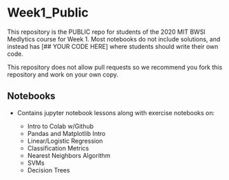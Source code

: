 # Week1_Public

This repository is the PUBLIC repo for students of the 2020 MIT BWSI Medlytics course for Week 1. Most notebooks do not include solutions, and instead has [## YOUR CODE HERE] where students should write their own code.

This repository does not allow pull requests so we recommend you fork this repository and work on your own copy.

## Notebooks

- Contains jupyter notebook lessons along with exercise notebooks on:

   * Intro to Colab w/Github
   * Pandas and Matplotlib Intro
   * Linear/Logistic Regression
   * Classification Metrics
   * Nearest Neighbors Algorithm
   * SVMs
   * Decision Trees
